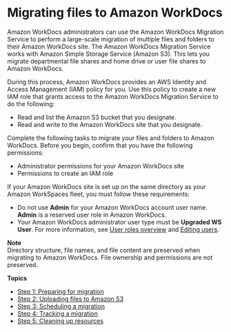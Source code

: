 # Migrating files to Amazon WorkDocs<a name="migration"></a>

Amazon WorkDocs administrators can use the Amazon WorkDocs Migration Service to perform a large\-scale migration of multiple files and folders to their Amazon WorkDocs site\. The Amazon WorkDocs Migration Service works with Amazon Simple Storage Service \(Amazon S3\)\. This lets you migrate departmental file shares and home drive or user file shares to Amazon WorkDocs\.

During this process, Amazon WorkDocs provides an AWS Identity and Access Management \(IAM\) policy for you\. Use this policy to create a new IAM role that grants access to the Amazon WorkDocs Migration Service to do the following:
+ Read and list the Amazon S3 bucket that you designate\.
+ Read and write to the Amazon WorkDocs site that you designate\.

Complete the following tasks to migrate your files and folders to Amazon WorkDocs\. Before you begin, confirm that you have the following permissions:
+ Administrator permissions for your Amazon WorkDocs site
+ Permissions to create an IAM role

If your Amazon WorkDocs site is set up on the same directory as your Amazon WorkSpaces fleet, you must follow these requirements:
+ Do not use **Admin** for your Amazon WorkDocs account user name\. **Admin** is a reserved user role in Amazon WorkDocs\.
+ Your Amazon WorkDocs administrator user type must be **Upgraded WS User**\. For more information, see [User roles overview](users_ovw.md) and [Editing users](edit_user.md)\.

**Note**  
Directory structure, file names, and file content are preserved when migrating to Amazon WorkDocs\. File ownership and permissions are not preserved\.

**Topics**
+ [Step 1: Preparing for migration](prepare.md)
+ [Step 2: Uploading files to Amazon S3](s3-upload.md)
+ [Step 3: Scheduling a migration](schedule.md)
+ [Step 4: Tracking a migration](track.md)
+ [Step 5: Cleaning up resources](cleanup.md)